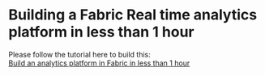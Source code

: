 # Building a Fabric Real time analytics platform in less than 1 hour

Please follow the tutorial here to build this:  
[Build an analytics platform in Fabric in less than 1 hour](<https://moaw.dev/workshop/?src=gh:denisa-ms/adx-analytics-fabric/main/docs/>)
